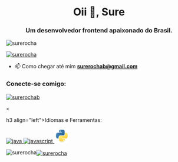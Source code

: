 <h1 align="center">Oii 👋, Sure</h1>
<h3 align="center">Um desenvolvedor frontend apaixonado do Brasil.</h3>

<p align="left"> <img src=" https://komarev.com/ghpvc/?username=surerocha&label=Profile%20views&color=0e75b6&style=flat" alt="surerocha" /> </p>

<p align="left"> <a href="https:/ /github.com/ryo-ma/github-profile-trophy"><img src="https://github-profile-trophy.vercel.app/?username=surerocha" alt="surerocha" /></a > </p>

- 📫 Como chegar até mim **surerochab@gmail.com**

<h3 align="left">Conecte-se comigo:</h3>
<p align="left">
<a href="https://instagram.com/surerochab" target="blank"><img align="center" src="https://raw.githubusercontent.com/rahuldkjain/github-profile-readme-generator /master/src/images/icons/Social/instagram.svg" alt="surerochab" height="30" width="40" /></a> </p>
<

h3 align="left">Idiomas e Ferramentas:</h3>
<p align="left"> <a href="https://www.java.com" target="_blank" rel="noreferrer"> <img src="https://raw.githubusercontent.com/devicons /devicon/master/icons/java/java-original.svg" alt="java" width="40" height="40"/> </a> <a href="https://developer.mozilla.org /en-US/docs/Web/JavaScript" target="_blank" rel="noreferrer"> <img src="https://raw.githubusercontent.com/devicons/devicon/master/icons/javascript/javascript-original .svg" alt="javascript" width="40" height="40"/> </a> <a href="https://www.python.org" target="_blank" rel="noreferrer"><img src="https://raw.githubusercontent.com/devicons/devicon/master/icons/python/python-original.svg" alt="python" width="40" height="40"/> </ um> </p>

<p><img align="left" src="https://github-readme-stats.vercel.app/api/top-langs?username=surerocha&show_icons=true&locale=en&layout=compact" alt="surerocha" /> </p>

<p> <img align="center" src="https://github-readme-stats.vercel.app/api?username=surerocha&show_icons=true&locale=en" alt="surerocha" /> </p>

